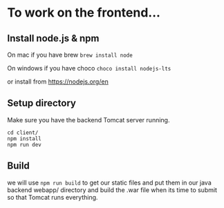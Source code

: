 # To work on the frontend...

## Install node.js & npm

On mac if you have brew
`brew install node`

On windows if you have choco
`choco install nodejs-lts`

or install from
https://nodejs.org/en


## Setup directory

Make sure you have the backend Tomcat server running.

```
cd client/
npm install
npm run dev
```

## Build
we will use `npm run build` to get our static files and put them in our java backend webapp/ 
directory and build the .war file when its time to submit so that Tomcat runs everything.

